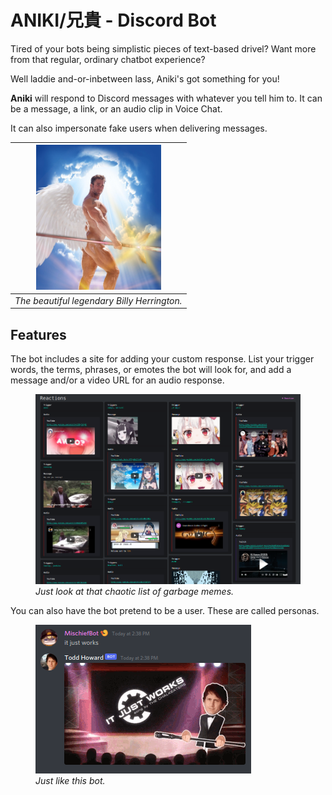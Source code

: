 # ANIKI/兄貴 - Discord Bot

Tired of your bots being simplistic pieces of text-based drivel? Want more from that regular, ordinary chatbot experience?

Well laddie and-or-inbetween lass, Aniki's got something for you!

**Aniki** will respond to Discord messages with whatever you tell him to. It can be a message, a link, or an audio clip in Voice Chat.

It can also impersonate fake users when delivering messages.

| <img src='./dashboard/client/src/assets/billy.jpeg' width=200 /> |
|:--:|
| *The beautiful legendary Billy Herrington.* |

## Features ##
The bot includes a site for adding your custom response. List your trigger words, the terms, phrases, or emotes the bot will look for, and add a message and/or a video URL for an audio response.
<figure>
    <img src='./docs/mainpage.png' />
    <figcaption><i>Just look at that chaotic list of garbage memes.</i></figcaption>
</figure>


You can also have the bot pretend to be a user. These are called personas.
<figure>
    <img src='./docs/response.png' />
    <figcaption><i>Just like this bot.</i></figcaption>
</figure>